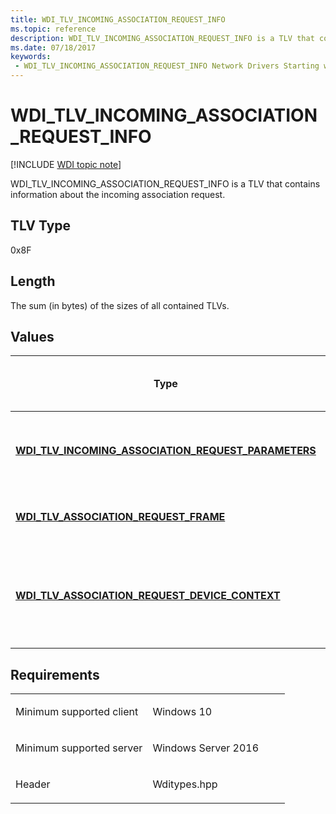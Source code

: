 ```yaml
---
title: WDI_TLV_INCOMING_ASSOCIATION_REQUEST_INFO
ms.topic: reference
description: WDI_TLV_INCOMING_ASSOCIATION_REQUEST_INFO is a TLV that contains information about the incoming association request.
ms.date: 07/18/2017
keywords:
 - WDI_TLV_INCOMING_ASSOCIATION_REQUEST_INFO Network Drivers Starting with Windows Vista
---
```


# WDI\_TLV\_INCOMING\_ASSOCIATION\_REQUEST\_INFO

[!INCLUDE [WDI topic note](../includes/wdi-version-warning.md)]


WDI\_TLV\_INCOMING\_ASSOCIATION\_REQUEST\_INFO is a TLV that contains information about the incoming association request.

## TLV Type


0x8F

## Length


The sum (in bytes) of the sizes of all contained TLVs.

## Values


| Type                                                                                                            | Multiple TLV instances allowed | Optional | Description                                                      |
|-----------------------------------------------------------------------------------------------------------------|--------------------------------|----------|------------------------------------------------------------------|
| [**WDI\_TLV\_INCOMING\_ASSOCIATION\_REQUEST\_PARAMETERS**](wdi-tlv-incoming-association-request-parameters.md) |                                |          | The parameters for the incoming association request.             |
| [**WDI\_TLV\_ASSOCIATION\_REQUEST\_FRAME**](wdi-tlv-association-request-frame.md)                              |                                |          | The association request frame.                                   |
| [**WDI\_TLV\_ASSOCIATION\_REQUEST\_DEVICE\_CONTEXT**](wdi-tlv-association-request-device-context.md)           |                                | X        | The vendor-specific information that is passed down to the port. |

 

## Requirements

<table>
<colgroup>
<col width="50%" />
<col width="50%" />
</colgroup>
<tbody>
<tr class="odd">
<td><p>Minimum supported client</p></td>
<td><p>Windows 10</p></td>
</tr>
<tr class="even">
<td><p>Minimum supported server</p></td>
<td><p>Windows Server 2016</p></td>
</tr>
<tr class="odd">
<td><p>Header</p></td>
<td>Wditypes.hpp</td>
</tr>
</tbody>
</table>

 

 




